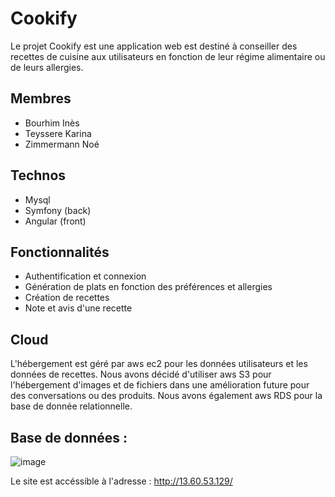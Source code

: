 # Cookify
Le projet Cookify est une application web est destiné à conseiller des recettes de cuisine aux utilisateurs en fonction de leur régime alimentaire ou de leurs allergies.

## Membres
- Bourhim Inès
- Teyssere Karina
- Zimmermann Noé

## Technos
- Mysql
- Symfony (back)
- Angular (front)

## Fonctionnalités
- Authentification et connexion
- Génération de plats en fonction des préférences et allergies
- Création de recettes
- Note et avis d'une recette

## Cloud
L'hébergement est géré par aws ec2 pour les données utilisateurs et les données de recettes. Nous avons décidé d'utiliser aws S3 pour l'hébergement d'images et de fichiers dans une amélioration future pour des conversations ou des produits. Nous avons également aws RDS pour la base de donnée relationnelle.

## Base de données : 
![image](https://github.com/user-attachments/assets/345567c4-e07a-411c-9ed5-ef0b0ae387b5)

Le site est accéssible à l'adresse : http://13.60.53.129/

